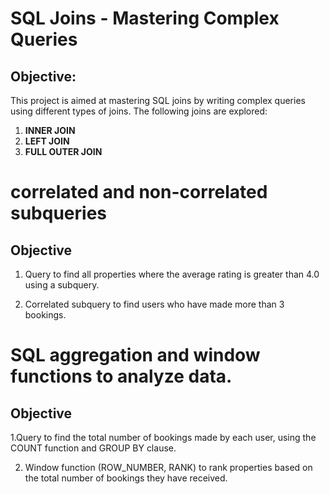 # SQL Joins - Mastering Complex Queries

## Objective:
This project is aimed at mastering SQL joins by writing complex queries using different types of joins. The following joins are explored:

1. **INNER JOIN**
2. **LEFT JOIN**
3. **FULL OUTER JOIN**

# correlated and non-correlated subqueries
## Objective

1. Query to find all properties where the average rating is greater than 4.0 using a subquery.

2. Correlated subquery to find users who have made more than 3 bookings.

# SQL aggregation and window functions to analyze data.
## Objective
1.Query to find the total number of bookings made by each user, using the COUNT function and GROUP BY clause.

2. Window function (ROW_NUMBER, RANK) to rank properties based on the total number of bookings they have received.
